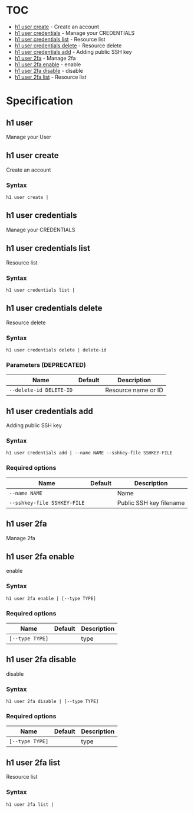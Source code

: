 # TOC

 * [h1 user create](#h1-user-create) - Create an account
 * [h1 user credentials](#h1-user-credentials) - Manage your CREDENTIALS
  * [h1 user credentials list](#h1-user-credentials-list) - Resource list
  * [h1 user credentials delete](#h1-user-credentials-delete) - Resource delete
  * [h1 user credentials add](#h1-user-credentials-add) - Adding public SSH key
 * [h1 user 2fa](#h1-user-2fa) - Manage 2fa
  * [h1 user 2fa enable](#h1-user-2fa-enable) - enable
  * [h1 user 2fa disable](#h1-user-2fa-disable) - disable
  * [h1 user 2fa list](#h1-user-2fa-list) - Resource list


# Specification

## h1 user

Manage your User

## h1 user create

Create an account

### Syntax

```h1 user create | ```

## h1 user credentials

Manage your CREDENTIALS

## h1 user credentials list

Resource list

### Syntax

```h1 user credentials list | ```

## h1 user credentials delete

Resource delete

### Syntax

```h1 user credentials delete | delete-id```

### Parameters (DEPRECATED)

| Name | Default | Description | 
| ---- | ------- | ----------- |
| ```--delete-id DELETE-ID``` |  | Resource name or ID |

## h1 user credentials add

Adding public SSH key

### Syntax

```h1 user credentials add | --name NAME --sshkey-file SSHKEY-FILE```

### Required options

| Name | Default | Description | 
| ---- | ------- | ----------- |
| ```--name NAME``` |  | Name |
| ```--sshkey-file SSHKEY-FILE``` |  | Public SSH key filename |

## h1 user 2fa

Manage 2fa

## h1 user 2fa enable

enable

### Syntax

```h1 user 2fa enable | [--type TYPE]```

### Required options

| Name | Default | Description | 
| ---- | ------- | ----------- |
| ```[--type TYPE]``` |  | type |

## h1 user 2fa disable

disable

### Syntax

```h1 user 2fa disable | [--type TYPE]```

### Required options

| Name | Default | Description | 
| ---- | ------- | ----------- |
| ```[--type TYPE]``` |  | type |

## h1 user 2fa list

Resource list

### Syntax

```h1 user 2fa list | ```

